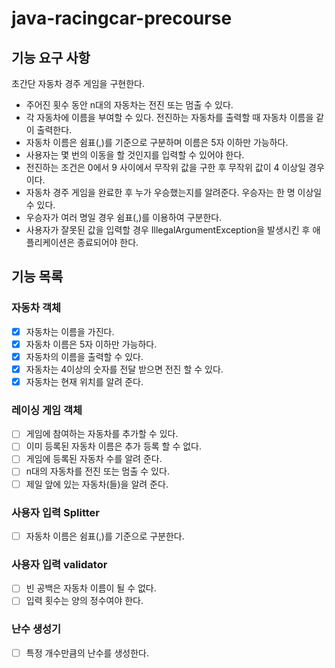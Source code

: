 # java-racingcar-precourse

## 기능 요구 사항
초간단 자동차 경주 게임을 구현한다.
- 주어진 횟수 동안 n대의 자동차는 전진 또는 멈출 수 있다.
- 각 자동차에 이름을 부여할 수 있다. 전진하는 자동차를 출력할 때 자동차 이름을 같이 출력한다.
- 자동차 이름은 쉼표(,)를 기준으로 구분하며 이름은 5자 이하만 가능하다.
- 사용자는 몇 번의 이동을 할 것인지를 입력할 수 있어야 한다.
- 전진하는 조건은 0에서 9 사이에서 무작위 값을 구한 후 무작위 값이 4 이상일 경우이다.
- 자동차 경주 게임을 완료한 후 누가 우승했는지를 알려준다. 우승자는 한 명 이상일 수 있다.
- 우승자가 여러 명일 경우 쉼표(,)를 이용하여 구분한다.
- 사용자가 잘못된 값을 입력할 경우 IllegalArgumentException을 발생시킨 후 애플리케이션은 종료되어야 한다.

## 기능 목록
### 자동차 객체
- [x] 자동차는 이름을 가진다.
- [x] 자동차 이름은 5자 이하만 가능하다.
- [x] 자동차의 이름을 출력할 수 있다.
- [x] 자동차는 4이상의 숫자를 전달 받으면 전진 할 수 있다.
- [x] 자동차는 현재 위치를 알려 준다.

### 레이싱 게임 객체
- [ ] 게임에 참여하는 자동차를 추가할 수 있다.
- [ ] 이미 등록된 자동차 이름은 추가 등록 할 수 없다.
- [ ] 게임에 등록된 자동차 수를 알려 준다.
- [ ] n대의 자동차를 전진 또는 멈출 수 있다.
- [ ] 제일 앞에 있는 자동차(들)을 알려 준다.

### 사용자 입력 Splitter
- [ ] 자동차 이름은 쉼표(,)를 기준으로 구분한다.

### 사용자 입력 validator
- [ ] 빈 공백은 자동차 이름이 될 수 없다.
- [ ] 입력 횟수는 양의 정수여야 한다.

### 난수 생성기
- [ ] 특정 개수만큼의 난수를 생성한다.